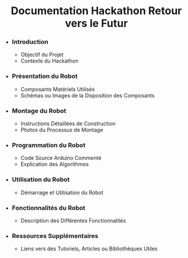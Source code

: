 <h1 align="center">Documentation Hackathon Retour vers le Futur</h1>
<ul>
  <li><h3>Introduction</h3>
    <ul>
      <li>Objectif du Projet</li>
      <li>Contexte du Hackathon</li>
    </ul>
  </li>

  <li><h3>Présentation du Robot</h3>
    <ul>
      <li>Composants Matériels Utilisés</li>
      <li>Schémas ou Images de la Disposition des Composants</li>
    </ul>
  </li>

  <li><h3>Montage du Robot</h3>
    <ul>
      <li>Instructions Détaillées de Construction</li>
      <li>Photos du Processus de Montage</li>
    </ul>
  </li>

  <li><h3>Programmation du Robot</h3>
    <ul>
      <li>Code Source Arduino Commenté</li>
      <li>Explication des Algorithmes</li>
    </ul>
  </li>

  <li><h3>Utilisation du Robot</h3>
    <ul>
      <li>Démarrage et Utilisation du Robot</li>
    </ul>
  </li>

  <li><h3>Fonctionnalités du Robot</h3>
    <ul>
      <li>Description des Différentes Fonctionnalités</li>
    </ul>
  </li>

  <li><h3>Ressources Supplémentaires</h3>
    <ul>
      <li>Liens vers des Tutoriels, Articles ou Bibliothèques Utiles</li>
    </ul>
  </li>
</ul>
